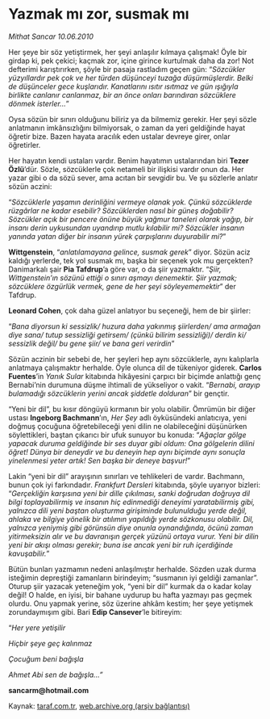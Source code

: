 # Yazmak mı zor, susmak mı 

*Mithat Sancar 10.06.2010*

<div class="yazi">
<p>Her şeye bir söz yetiştirmek, her şeyi anlaşılır kılmaya çalışmak! Öyle bir girdap ki, pek çekici; kaçmak zor, içine girince kurtulmak daha da zor! Not defterimi karıştırırken, şöyle bir pasaja rastladım geçen gün: “<i>Sözcükler yüzyıllardır pek çok ve her türden düşünceyi tuzağa düşürmüşlerdir. Belki de düşünceler gece kuşlarıdır. Kanatlarını ısıtır ısıtmaz ve gün ışığıyla birlikte canlanır canlanmaz, bir an önce onları barındıran sözcüklere dönmek isterler...</i>”</p>
<p>Oysa sözün bir sınırı olduğunu biliriz ya da bilmemiz gerekir. Her şeyi sözle anlatmanın imkânsızlığını bilmiyorsak, o zaman da yeri geldiğinde hayat öğretir bize. Bazen hayata aracılık eden ustalar devreye girer, onlar öğretirler.</p>
<p>Her hayatın kendi ustaları vardır. Benim hayatımın ustalarından biri <b>Tezer Özlü</b>’dür. Sözle, sözcüklerle çok netameli bir ilişkisi vardır onun da. Her yazar gibi o da sözü sever, ama acıtan bir sevgidir bu. Ve şu sözlerle anlatır sözün aczini:</p>
<p>“<i>Sözcüklerle yaşamın derinliğini vermeye olanak yok. Çünkü sözcüklerde rüzgârlar ne kadar esebilir? Sözcüklerden nasıl bir güneş doğabilir? Sözcükler açık bir pencere önüne büyük yağmur taneleri olarak yağıp, bir insanı derin uykusundan uyandırıp mutlu kılabilir mi? Sözcükler insanın yanında yatan diğer bir insanın yürek çarpışlarını duyurabilir mi?</i>”</p>
<p><b>Wittgenstein</b>, “<i>anlatılamayana gelince, susmak gerek</i>” diyor. Sözün aciz kaldığı yerlerde, tek yol susmak mı, başka bir seçenek yok mu gerçekten? Danimarkalı şair <b>Pia Tafdrup</b>’a göre var, o da şiir yazmaktır. “<i>Şiir, Wittgenstein’ın sözünü ettiği o sınırı aşmayı denemektir. Şiir yazmak; sözcüklere özgürlük vermek, gene de her şeyi söyleyememektir</i>” der Tafdrup.</p>
<p><b>Leonard Cohen</b>, çok daha güzel anlatıyor bu seçeneği, hem de bir şiirler:</p>
<p>“<i>Bana diyorsun ki sessizlik/ huzura daha yakınmış şiirlerden/ ama armağan diye sana/ tutup sessizliği getirsem/ (çünkü bilirim sessizliği)/ derdin ki/ sessizlik değil/ bu gene şiir/ ve bana geri verirdin</i>”</p>
<p>Sözün aczinin bir sebebi de, her şeyleri hep aynı sözcüklerle, aynı kalıplarla anlatmaya çalışmaktır herhalde. Öyle olunca dil de tükeniyor giderek. <b>Carlos Fuentes</b>’in <i>Yanık Sular</i> kitabında hikâyesini çarpıcı bir biçimde anlattığı genç Bernabi’nin durumuna düşme ihtimali de yükseliyor o vakit. “<i>Bernabi, arayıp bulamadığı sözcüklerin yerini ancak şiddetle dolduran</i>” bir gençtir.</p>
<p>“Yeni bir dil”, bu kısır döngüyü kırmanın bir yolu olabilir. Ömrümün bir diğer ustası <b>Ingeborg Bachmann</b>’ın, <i>Her Şey</i> adlı öyküsündeki anlatıcıya, yeni doğmuş çocuğuna öğretebileceği yeni dilin ne olabileceğini düşünürken söylettikleri, baştan çıkarıcı bir ufuk sunuyor bu konuda: “<i>Ağaçlar gölge yapacak duruma geldiğinde bir ses duyar gibi oldum: Ona gölgelerin dilini öğret! Dünya bir deneydir ve bu deneyin hep aynı biçimde aynı sonuçla yinelenmesi yeter artık! Sen başka bir deneye başvur!</i>”</p>
<p>Lakin “yeni bir dil” arayışının sınırları ve tehlikeleri de vardır. Bachmann, bunun çok iyi farkındadır. <i>Frankfurt Dersleri</i> kitabında, şöyle uyarıyor bizleri: “<i>Gerçekliğin karşısına yeni bir dille çıkılması, sanki doğrudan doğruya dil bilgi toplayabilirmiş ve insanın hiç edinmediği deneyimi yaratabilirmiş gibi, yalnızca dili yeni baştan oluşturma girişiminde bulunulduğu yerde değil, ahlaka ve bilgiye yönelik bir atılımın yapıldığı yerde sözkonusu olabilir. Dil, yalnızca yeniymiş gibi görünsün diye onunla oynandığında, öcünü zaman yitirmeksizin alır ve bu davranışın gerçek yüzünü ortaya vurur. Yeni bir dilin yeni bir akışı olması gerekir; buna ise ancak yeni bir ruh içerdiğinde kavuşabilir.</i>”</p>
<p>Bütün bunları yazmamın nedeni anlaşılmıştır herhalde. Sözden uzak durma isteğimin depreştiği zamanların birindeyim; “susmanın iyi geldiği zamanlar”. Oturup şiir yazacak yeteneğim yok, “yeni bir dil” kurmak da o kadar kolay değil! O halde, en iyisi, bir bahane uydurup bu hafta yazmayı pas geçmek olurdu. Onu yapmak yerine, söz üzerine ahkâm kestim; her şeye yetişmek zorundaymışım gibi. Bari <b>Edip Cansever</b>’le bitireyim:</p>
<p>“<i>Her yere yetişilir</i></p>
<p><i>Hiçbir şeye geç kalınmaz</i></p>
<p><i>Çocuğum beni bağışla</i></p>
<p><i>Ahmet Abi sen de bağışla...”</i></p>
<p><b>sancarm@hotmail.com</b></p></div>

Kaynak: [taraf.com.tr](http://www.taraf.com.tr:80/mithat-sancar/makale-yazmak-mi-zor-susmak-mi.htm), [web.archive.org (arşiv bağlantısı)](http://web.archive.org/web/20100613001101/http://www.taraf.com.tr:80/mithat-sancar/makale-yazmak-mi-zor-susmak-mi.htm)
